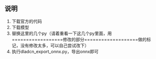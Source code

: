 ## 说明
1. 下载官方的代码
2. 下载模型
3. 替换这里的几个py（请着重看一下这几个py里面，用==================修改的部分===================做的标记，没有修改太多，可以自己尝试改下）
4. 执行dladcn_export_onnx.py，导出onnx即可